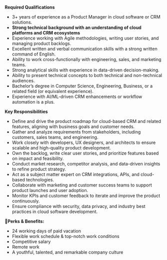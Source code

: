 **Required Qualifications**

  * 3+ years of experience as a Product Manager in cloud software or CRM solutions.
  * **Strong technical background with an understanding of cloud platforms and CRM ecosystems**
  * Experience working with Agile methodologies, writing user stories, and managing product backlogs.
  * Excellent written and verbal communication skills with a strong written command of English.
  * Ability to work cross-functionally with engineering, sales, and marketing teams.
  * Strong analytical skills with experience in data-driven decision-making.
  * Ability to present technical concepts to both technical and non-technical audiences.
  * Bachelor’s degree in Computer Science, Engineering, Business, or a related field (or equivalent experience).
  * Experience with AI/ML-driven CRM enhancements or workflow automation is a plus.

**Key Responsibilities**

  * Define and drive the product roadmap for cloud-based CRM and related features, aligning with business goals and customer needs.
  * Gather and analyze requirements from stakeholders, including customers, sales teams, and engineering.
  * Work closely with developers, UX designers, and architects to ensure scalable and high-quality product development.
  * Own the backlog, write clear user stories, and prioritize features based on impact and feasibility.
  * Conduct market research, competitor analysis, and data-driven insights to refine product strategy.
  * Act as a subject matter expert on CRM integrations, APIs, and cloud-based technologies.
  * Collaborate with marketing and customer success teams to support product launches and user adoption.
  * Monitor KPIs and customer feedback to iterate and improve the product continuously.
  * Ensure compliance with security, data privacy, and industry best practices in cloud software development.

🌟**Perks & Benefits:**

  * 24 working days of paid vacation
  * Flexible work schedule & top-notch work conditions
  * Competitive salary
  * Remote work
  * A youthful, talented, and remarkable company culture